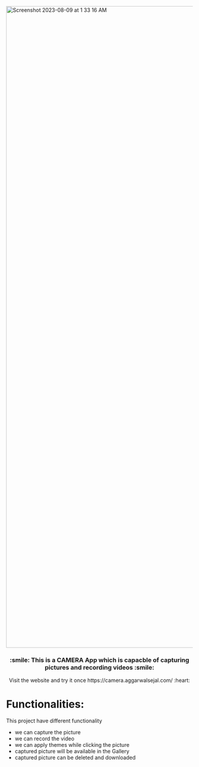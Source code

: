 <img width="1728" alt="Screenshot 2023-08-09 at 1 33 16 AM" src="https://github.com/aggarwalsejal/Camera-App/assets/56756275/ed75f8a1-e365-4c16-af3d-8a7904a7eaf7">

<h3 align=center> :smile: This is a  <strong>CAMERA App</strong> which is capacble of capturing pictures and recording videos :smile: </h3>
<p align=center>Visit the website and try it once https://camera.aggarwalsejal.com/ :heart:</p>

# Functionalities:
This project have different functionality

* we can capture the picture
* we can record the video
* we can apply themes while clicking the picture
* captured picture will be available in the Gallery
* captured picture can be deleted and downloaded
